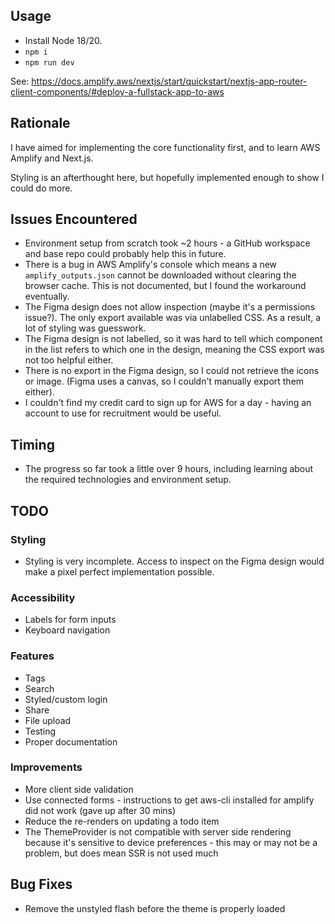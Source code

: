 <!-- ## AWS Amplify Next.js (App Router) Starter Template

This repository provides a starter template for creating applications using Next.js (App Router) and AWS Amplify, emphasizing easy setup for authentication, API, and database capabilities.

## Overview

This template equips you with a foundational Next.js application integrated with AWS Amplify, streamlined for scalability and performance. It is ideal for developers looking to jumpstart their project with pre-configured AWS services like Cognito, AppSync, and DynamoDB.

## Features

- **Authentication**: Setup with Amazon Cognito for secure user authentication.
- **API**: Ready-to-use GraphQL endpoint with AWS AppSync.
- **Database**: Real-time database powered by Amazon DynamoDB.

## Deploying to AWS

For detailed instructions on deploying your application, refer to the [deployment section](https://docs.amplify.aws/nextjs/start/quickstart/nextjs-app-router-client-components/#deploy-a-fullstack-app-to-aws) of our documentation.

## Security

See [CONTRIBUTING](CONTRIBUTING.md#security-issue-notifications) for more information.

## License

This library is licensed under the MIT-0 License. See the LICENSE file. -->

## Usage

- Install Node 18/20.
- `npm i`
- `npm run dev`

See: https://docs.amplify.aws/nextjs/start/quickstart/nextjs-app-router-client-components/#deploy-a-fullstack-app-to-aws

## Rationale

I have aimed for implementing the core functionality first, and to learn AWS Amplify and Next.js.

Styling is an afterthought here, but hopefully implemented enough to show I could do more.

## Issues Encountered

- Environment setup from scratch took ~2 hours - a GitHub workspace and base repo could probably help this in future.
- There is a bug in AWS Amplify's console which means a new `amplify_outputs.json` cannot be downloaded without clearing the browser cache. This is not documented, but I found the workaround eventually.
- The Figma design does not allow inspection (maybe it's a permissions issue?). The only export available was via unlabelled CSS. As a result, a lot of styling was guesswork.
- The Figma design is not labelled, so it was hard to tell which component in the list refers to which one in the design, meaning the CSS export was not too helpful either.
- There is no export in the Figma design, so I could not retrieve the icons or image. (Figma uses a canvas, so I couldn't manually export them either).
- I couldn't find my credit card to sign up for AWS for a day - having an account to use for recruitment would be useful.

## Timing

- The progress so far took a little over 9 hours, including learning about the required technologies and environment setup.

## TODO

### Styling

- Styling is very incomplete. Access to inspect on the Figma design would make a pixel perfect implementation possible.

### Accessibility

- Labels for form inputs
- Keyboard navigation

### Features

- Tags
- Search
- Styled/custom login
- Share
- File upload
- Testing
- Proper documentation

### Improvements

- More client side validation
- Use connected forms - instructions to get aws-cli installed for amplify did not work (gave up after 30 mins)
- Reduce the re-renders on updating a todo item
- The ThemeProvider is not compatible with server side rendering because it's sensitive to device preferences - this may or may not be a problem, but does mean SSR is not used much

## Bug Fixes

- Remove the unstyled flash before the theme is properly loaded
